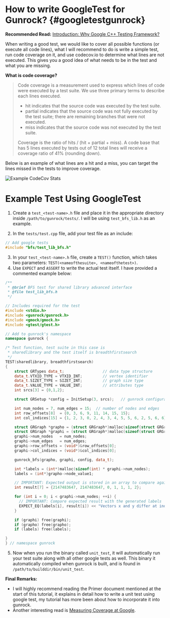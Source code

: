 How to write GoogleTest for Gunrock? {#googletestgunrock}
================

**Recommended Read:** [Introduction: Why Google C++ Testing Framework?](https://github.com/google/googletest/blob/master/googletest/docs/Primer.md)

When writing a good test, we would like to cover all possible functions (or execute all code lines),
what I will recommend to do is write a simple test, run code coverage on it, and
use codecov.io to determine what lines are not executed. This gives you a good
idea of what needs to be in the test and what you are missing.

**What is code coverage?**
> Code coverage is a measurement used to express which lines of code were executed by a test suite. We use three primary terms to describe each lines executed.
> * hit indicates that the source code was executed by the test suite.
> * partial indicates that the source code was not fully executed by the test suite; there are remaining branches that were not executed.
> * miss indicates that the source code was not executed by the test suite.
>
> Coverage is the ratio of hits / (hit + partial + miss). A code base that has 5 lines executed by tests out of 12 total lines will receive a coverage ratio of 41% (rounding down).

Below is an example of what lines are a hit and a miss, you can target the lines missed in the tests to improve coverage.

![Example CodeCov Stats](https://i.imgur.com/5QwKjcB.png)

Example Test Using GoogleTest
================
1. Create a `test_<test-name>.h` file and place it in the appropriate directory inside `/path/to/gunrock/tests/`. I will be using `test_bfs_lib.h` as an example.

2. In the `tests/test.cpp` file, add your test file as an include:

```C++
// Add google tests
#include "bfs/test_lib_bfs.h"
```
3. In your `test_<test-name>.h` file, create a `TEST()` function, which takes two parameters: `TEST(<nameofthesuite>, <nameofthetest>)`.
4. Use `EXPECT` and `ASSERT` to write the actual test itself. I have provided a commented example below:

```C++
/**
 * @brief BFS test for shared library advanced interface
 * @file test_lib_bfs.h
 */

// Includes required for the test
#include <stdio.h>
#include <gunrock/gunrock.h>
#include <gmock/gmock.h>
#include <gtest/gtest.h>

// Add to gunrock's namespace
namespace gunrock {

/* Test function, test suite in this case is
 * sharedlibrary and the test itself is breadthfirstsearch
 */
TEST(sharedlibrary, breadthfirstsearch)
{
    struct GRTypes data_t;                 // data type structure
    data_t.VTXID_TYPE = VTXID_INT;         // vertex identifier
    data_t.SIZET_TYPE = SIZET_INT;         // graph size type
    data_t.VALUE_TYPE = VALUE_INT;         // attributes type
    int srcs[3] = {0,1,2};

    struct GRSetup *config = InitSetup(3, srcs);   // gunrock configurations

    int num_nodes = 7, num_edges = 15;  // number of nodes and edges
    int row_offsets[8]  = {0, 3, 6, 9, 11, 14, 15, 15};
    int col_indices[15] = {1, 2, 3, 0, 2, 4, 3, 4, 5, 5, 6, 2, 5, 6, 6};

    struct GRGraph *grapho = (struct GRGraph*)malloc(sizeof(struct GRGraph));
    struct GRGraph *graphi = (struct GRGraph*)malloc(sizeof(struct GRGraph));
    graphi->num_nodes   = num_nodes;
    graphi->num_edges   = num_edges;
    graphi->row_offsets = (void*)&row_offsets[0];
    graphi->col_indices = (void*)&col_indices[0];

    gunrock_bfs(grapho, graphi, config, data_t);

    int *labels = (int*)malloc(sizeof(int) * graphi->num_nodes);
    labels = (int*)grapho->node_value1;

    // IMPORTANT: Expected output is stored in an array to compare against determining if the test passed or failed
    int result[7] = {2147483647, 2147483647, 0, 1, 1, 1, 2};

    for (int i = 0; i < graphi->num_nodes; ++i) {
      // IMPORTANT: Compare expected result with the generated labels
      EXPECT_EQ(labels[i], result[i]) << "Vectors x and y differ at index " << i;
    }

    if (graphi) free(graphi);
    if (grapho) free(grapho);
    if (labels) free(labels);

}
} // namespace gunrock
```
5. Now when you run the binary called `unit_test`, it will automatically run your test suite along with all other google tests as well.
This binary it automatically compiled when gunrock is built, and is found in `/path/to/builddir/bin/unit_test`.

**Final Remarks:**
* I will highly recommend reading the Primer document mentioned at the start of this tutorial, 
it explains in detail how to write a unit test using google test, my tutorial has more been about
how to incorporate it into gunrock.
* Another interesting read is [Measuring Coverage at Google](https://testing.googleblog.com/2014/07/measuring-coverage-at-google.html).

